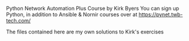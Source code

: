 Python Network Automation Plus Course by Kirk Byers
You can sign up Python, in addition to Ansible & Nornir courses over at https://pynet.twb-tech.com/

The files contained here are my own solutions to Kirk's exercises


